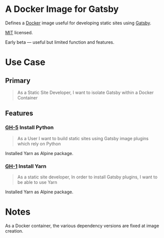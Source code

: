 # A Docker Image for Gatsby
Defines a <a href='https://www.docker.com/' rel='tag'>Docker</a> image useful for developing static sites using <a href='https://www.gatsbyjs.org/' rel='tag'>Gatsby</a>.

<a href='https://opensource.org/licenses/MIT' rel='tag'>MIT</a> licensed.

Early beta ― useful but limited function and features. 

# Use Case

## Primary

> As a Static Site Developer,
> I want to isolate Gatsby within a Docker Container 

## Features

### <a href='https://github.com/itstechupnorth/docker-for-gatsby/issues/5'>GH-5</a> Install Python

> As a User
> I want to build static sites using Gatsby image plugins
> which rely on Python

Installed Yarn as Alpine package. 

### <a href='https://github.com/itstechupnorth/docker-for-gatsby/issues/1'>GH-1</a> Install Yarn

> As a static site developer,
> In order to install Gatsby plugins,
> I want to be able to use Yarn

Installed Yarn as Alpine package.

# Notes

As a Docker container, the various dependency versions are fixed at image creation. 
